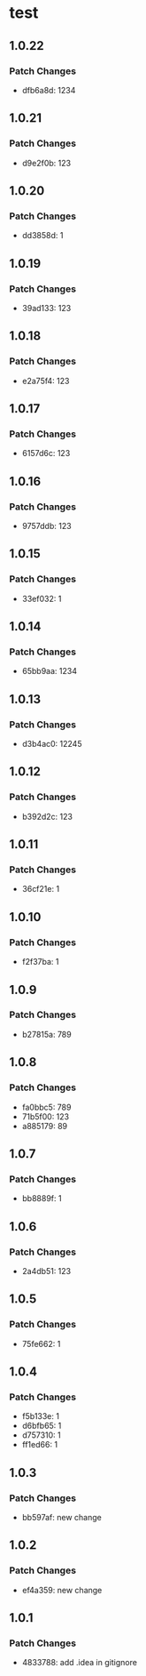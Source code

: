 # test

## 1.0.22

### Patch Changes

- dfb6a8d: 1234

## 1.0.21

### Patch Changes

- d9e2f0b: 123

## 1.0.20

### Patch Changes

- dd3858d: 1

## 1.0.19

### Patch Changes

- 39ad133: 123

## 1.0.18

### Patch Changes

- e2a75f4: 123

## 1.0.17

### Patch Changes

- 6157d6c: 123

## 1.0.16

### Patch Changes

- 9757ddb: 123

## 1.0.15

### Patch Changes

- 33ef032: 1

## 1.0.14

### Patch Changes

- 65bb9aa: 1234

## 1.0.13

### Patch Changes

- d3b4ac0: 12245

## 1.0.12

### Patch Changes

- b392d2c: 123

## 1.0.11

### Patch Changes

- 36cf21e: 1

## 1.0.10

### Patch Changes

- f2f37ba: 1

## 1.0.9

### Patch Changes

- b27815a: 789

## 1.0.8

### Patch Changes

- fa0bbc5: 789
- 71b5f00: 123
- a885179: 89

## 1.0.7

### Patch Changes

- bb8889f: 1

## 1.0.6

### Patch Changes

- 2a4db51: 123

## 1.0.5

### Patch Changes

- 75fe662: 1

## 1.0.4

### Patch Changes

- f5b133e: 1
- d6bfb65: 1
- d757310: 1
- ff1ed66: 1

## 1.0.3

### Patch Changes

- bb597af: new change

## 1.0.2

### Patch Changes

- ef4a359: new change

## 1.0.1

### Patch Changes

- 4833788: add .idea in gitignore
